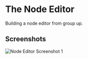 # The Node Editor

Building a node editor from group up.

## Screenshots

![Node Editor Screenshot 1](https://github.com/iartist93/the-node-editor/blob/master/Screenshot%20from%202023-11-11%2013-11-35.png?raw=true)